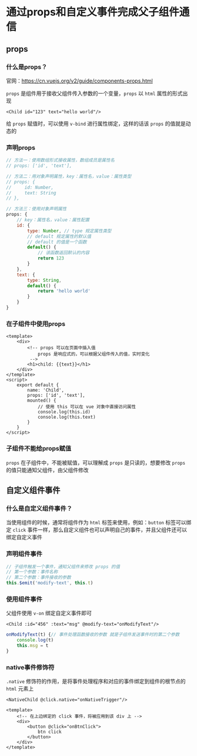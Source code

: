 # 通过props和自定义事件完成父子组件通信

## props

### 什么是props？

官网：https://cn.vuejs.org/v2/guide/components-props.html

`props` 是组件用于接收父组件传入参数的一个变量，`props` 以 `html` 属性的形式出现

```vue
<Child id="123" text="hello world"/>
```

给 `props` 赋值时，可以使用 `v-bind` 进行属性绑定，这样的话该 `props` 的值就是动态的

### 声明props

```javascript
// 方法一：使用数组形式接收属性，数组成员是属性名
// props: ['id', 'text'],

// 方法二：用对象声明属性，key：属性名，value：属性类型
// props: {
//     id: Number,
//     text: String
// },

// 方法三：使用对象声明属性
props: {
    // key：属性名，value：属性配置
    id: {
        type: Number, // type 规定属性类型
        // default 规定属性的默认值
        // default 的值是一个函数
        default() {
            // 该函数返回默认的内容
            return 123
        }
    },
    text: {
        type: String,
        default() {
            return 'hello world'
        }
    }
}
```

### 在子组件中使用props

```vue
<template>
    <div>
        <!-- props 可以在页面中插入值
            props 是响应式的，可以根据父组件传入的值，实时变化
         -->
        <h1>child: {{text}}</h1>
    </div>
</template>
<script>
    export default {
        name: 'Child',
        props: ['id', 'text'],
        mounted() {
            // 使用 this 可以在 vue 对象中直接访问属性
            console.log(this.id)
            console.log(this.text)
        }
    }
</script>
```

### 子组件不能给props赋值

`props` 在子组件中，不能被赋值，可以理解成 `props` 是只读的，想要修改 `props` 的值只能通知父组件，由父组件修改

## 自定义组件事件

### 什么是自定义组件事件？

当使用组件的时候，通常将组件作为 `html` 标签来使用，例如：`button` 标签可以绑定 `click` 事件一样，那么自定义组件也可以声明自己的事件，并且父组件还可以绑定自定义事件

### 声明组件事件

```javascript
// 子组件触发一个事件，通知父组件来修改 props 的值
// 第一个参数：事件名称
// 第二个参数：事件接收的参数
this.$emit('modify-text', this.t)
```

### 使用组件事件

父组件使用 `v-on` 绑定自定义事件即可

```vue
<Child :id="456" :text="msg" @modify-text="onModifyText"/>
```

```javascript
onModifyText(t) {// 事件处理函数接收的参数 就是子组件发送事件时的第二个参数
    console.log(t) 
    this.msg = t
}
```

### native事件修饰符

`.native` 修饰符的作用，是将事件处理程序和对应的事件绑定到组件的根节点的 `html` 元素上

```vue
<NativeChild @click.native="onNativeTrigger"/>
```

```vue
<template>
	<!-- 在上边绑定的 click 事件，将被应用到该 div 上 -->
    <div>
        <button @click="onBtnClick">
            btn click
        </button>
    </div>
</template>
```

